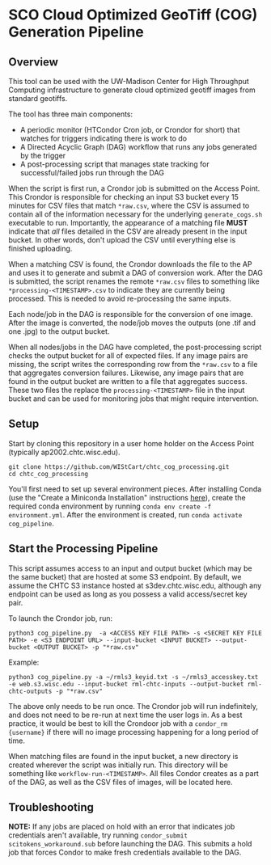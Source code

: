# SCO Cloud Optimized GeoTiff (COG) Generation Pipeline

## Overview

This tool can be used with the UW-Madison Center for High Throughput Computing infrastructure to generate cloud optimized geotiff images from standard geotiffs.

The tool has three main components:
- A periodic monitor (HTCondor Cron job, or Crondor for short) that watches for triggers indicating
there is work to do
- A Directed Acyclic Graph (DAG) workflow that runs any jobs generated by the trigger
- A post-processing script that manages state tracking for successful/failed jobs run through the DAG

When the script is first run, a Crondor job is submitted on the Access Point. This Crondor is responsible for checking an input S3 bucket every 15 minutes for CSV files that match `*raw.csv`, where the CSV is assumed to contain all of the information necessary for the underlying `generate_cogs.sh` executable to run. Importantly, the appearance of a matching file **MUST** indicate that _all_ files detailed in the CSV are already present in the input bucket. In other words, don't upload the CSV until everything else is finished uploading.

When a matching CSV is found, the Crondor downloads the file to the AP and uses it to generate and submit a
DAG of conversion work. After the DAG is submitted, the script renames the remote `*raw.csv` files to something like `*processing-<TIMESTAMP>.csv` to indicate they are currently being processed. This is needed to avoid re-processing the same inputs.

Each node/job in the DAG is responsible for the conversion of one image. After the image is converted, the
node/job moves the outputs (one .tif and one .jpg) to the output bucket.

When all nodes/jobs in the DAG have completed, the post-processing script checks the output bucket for all of
expected files. If any image pairs are missing, the script writes the corresponding row from the `*raw.csv`
to a file that aggregates conversion failures. Likewise, any image pairs that are found in the output bucket
are written to a file that aggregates success. These two files the replace the `processing-<TIMESTAMP>` file
in the input bucket and can be used for monitoring jobs that might require intervention.

## Setup

Start by cloning this repository in a user home holder on the Access Point (typically ap2002.chtc.wisc.edu).

```
git clone https://github.com/WIStCart/chtc_cog_processing.git
cd chtc_cog_processing
```

You'll first need to set up several environment pieces. After installing Conda (use the
"Create a Miniconda Installation" instructions [here](https://chtc.cs.wisc.edu/uw-research-computing/conda-installation)),
create the required conda environment by running `conda env create -f environment.yml`. After the environment is created, run `conda activate cog_pipeline`. 

## Start the Processing Pipeline

This script assumes access to an input and output bucket (which may be the same bucket) that are hosted at some S3 endpoint. By default, we assume the CHTC S3 instance hosted at s3dev.chtc.wisc.edu, although any endpoint can be used as long as you possess a valid access/secret key pair.

To launch the Crondor job, run:
```
python3 cog_pipeline.py  -a <ACCESS KEY FILE PATH> -s <SECRET KEY FILE PATH> -e <S3 ENDPOINT URL> --input-bucket <INPUT BUCKET> --output-bucket <OUTPUT BUCKET> -p "*raw.csv"
```

Example:

```
python3 cog_pipeline.py -a ~/rmls3_keyid.txt -s ~/rmls3_accesskey.txt -e web.s3.wisc.edu --input-bucket rml-chtc-inputs --output-bucket rml-chtc-outputs -p "*raw.csv"
```

The above only needs to be run once.  The Crondor job will run indefinitely, and does not need to be re-run at next time the user logs in.  As a best practice, it would be best to kill the Crondoor job with a `condor_rm {username}` if there will no image processing happening for a long period of time.  

When matching files are found in the input bucket, a new directory is created wherever the script was initially run. This directory will be something like `workflow-run-<TIMESTAMP>`. All files Condor creates as a part of the DAG, as well as the CSV files of images, will be located here.

## Troubleshooting

**NOTE:** If any jobs are placed on hold with an error that indicates job credentials aren't available, try running
`condor_submit scitokens_workaround.sub` before launching the DAG. This submits a hold job that forces Condor
to make fresh credentials available to the DAG.
